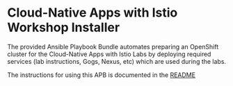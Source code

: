 Cloud-Native Apps with Istio Workshop Installer
=========

The provided Ansible Playbook Bundle automates preparing an OpenShift cluster for the Cloud-Native Apps with Istio 
Labs by deploying required services (lab instructions, Gogs, Nexus, etc) which are used during the labs.

The instructions for using this APB is documented in the [README](../README.md)

